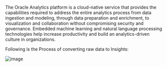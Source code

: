 The Oracle Analytics platform is a cloud-native service that provides the capabilities required to address the entire analytics process from data ingestion and modeling, through data preparation and enrichment, to visualization and collaboration without compromising security and governance. Embedded machine learning and natural language processing technologies help increase productivity and build an analytics-driven culture in organizations.

Following is the Process of converting raw data to Insights:

![image](https://user-images.githubusercontent.com/90479726/133066693-501215b3-b0fc-4d7e-87a9-25755130e51c.png)

